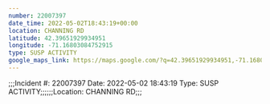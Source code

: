```yaml
---
number: 22007397
date_time: 2022-05-02T18:43:19+00:00
location: CHANNING RD
latitude: 42.39651929934951
longitude: -71.16803084752915
type: SUSP ACTIVITY
google_maps_link: https://maps.google.com/?q=42.39651929934951,-71.16803084752915
---
```


;;;Incident #: 22007397   Date: 2022-05-02 18:43:19    Type: SUSP ACTIVITY;;;;;;Location: CHANNING RD;;;
